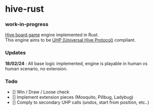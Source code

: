 # hive-rust

### work-in-progress

[Hive board game](https://www.gen42.com/download/rules/hive/Hive_English_Rules.pdf) engine implemented in Rust.  
This engine aims to be [UHP (Universal Hive Protocol)](https://github.com/jonthysell/Mzinga/wiki/UniversalHiveProtocol) compliant.

### Updates
**18/02/24** : All base logic implemented, engine is playable in human vs human scenario, no extension.

### Todo
- [] Win / Draw / Loose check
- [] Implement extension pieces (Mosquito, Pillbug, Ladybug)
- [] Comply to secondary UHP calls (undos, start from position, etc..)
